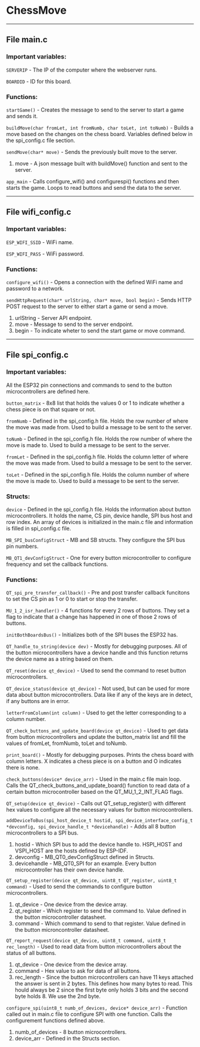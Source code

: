 # ChessMove




---------------------------------------------------------------------------------------------------------------------------------------------------------------------------------




## File main.c


### Important variables:


`SERVERIP` - The IP of the computer where the webserver runs.

`BOARDID` - ID for this board.


### Functions:


`startGame()` - Creates the message to send to the server to start a game and sends it. 

`buildMove(char fromLet, int fromNumb, char toLet, int toNumb)` - Builds a move based on the changes on the chess board. Variables defined below in the spi_config.c file section.

`sendMove(char* move)` - Sends the previously built move to the server.

1) move - A json message built with buildMove() function and sent to the server.

`app_main` - Calls configure_wifi() and configurespi() functions and then starts the game. Loops to read buttons and send the data to the server.




---------------------------------------------------------------------------------------------------------------------------------------------------------------------------------




## File wifi_config.c


### Important variables:


`ESP_WIFI_SSID` - WiFi name.

`ESP_WIFI_PASS` - WiFi password.


### Functions:


`configure_wifi()` - Opens a connection with the defined WiFi name and password to a network.

`sendHttpRequest(char* urlString, char* move, bool begin)` - Sends HTTP POST request to the server to either start a game or send a move.

1) urlString - Server API endpoint.
2) move - Message to send to the server endpoint.
3) begin - To indicate wheter to send the start game or move command.




---------------------------------------------------------------------------------------------------------------------------------------------------------------------------------




## File spi_config.c


### Important variables:


All the ESP32 pin connections and commands to send to the button microcontrollers are defined here.

`button_matrix` - 8x8 list that holds the values 0 or 1 to indicate whether a chess piece is on that square or not.

`fromNumb` - Defined in the spi_config.h file. Holds the row number of where the move was made from. Used to build a message to be sent to the server.

`toNumb` - Defined in the spi_config.h file. Holds the row number of where the move is made to. Used to build a message to be sent to the server.

`fromLet` - Defined in the spi_config.h file. Holds the column letter of where the move was made from. Used to build a message to be sent to the server.

`toLet` - Defined in the spi_config.h file. Holds the column number of where the move is made to. Used to build a message to be sent to the server.


### Structs:


`device` - Defined in the spi_config.h file. Holds the information about button microcontrollers. It holds the name, CS pin, device handle, SPI bus host and row index. An array of devices is initialized in the main.c file and information is filled in spi_config.c file.

`MB_SPI_busConfigStruct` - MB and SB structs. They configure the SPI bus pin numbers.

`MB_QT1_devConfigStruct` - One for every button microcontroller to configure frequency and set the callback functions.


### Functions:


`QT_spi_pre_transfer_callback()` - Pre and post transfer callback funcitons to set the CS pin as 1 or 0 to start or stop the transfer.

`MU_1_2_isr_handler()` - 4 functions for every 2 rows of buttons. They set a flag to indicate that a change has happened in one of those 2 rows of buttons.

`initBothBoardsBus()` - Initializes both of the SPI buses the ESP32 has.

`QT_handle_to_string(device dev)` - Mostly for debugging purposes. All of the button microcontrollers have a device handle and this function returns the device name as a string based on them.

`QT_reset(device qt_device)` - Used to send the command to reset button microcontrollers.

`QT_device_status(device qt_device)` - Not used, but can be used for more data about button microcontrollers. Data like if any of the keys are in detect, if any buttons are in error.

`letterFromColumn(int column)` - Used to get the letter corresponding to a column number.

`QT_check_buttons_and_update_board(device qt_device)` - Used to get data from button microcontrollers and update the button_matrix list and fill the values of fromLet, fromNumb, toLet and toNumb.

`print_board()` - Mostly for debugging purposes. Prints the chess board with column letters. X indicates a chess piece is on a button and O indicates there is none.

`check_buttons(device* device_arr)` - Used in the main.c file main loop. Calls the QT_check_buttons_and_update_board() function to read data of a certain button microcontroller based on the QT_MU_1_2_INT_FLAG flags.

`QT_setup(device qt_device)` - Calls out QT_setup_register() with different hex values to configure all the necessary values for button microcontrollers.

`addDeviceToBus(spi_host_device_t hostid, spi_device_interface_config_t *devconfig, spi_device_handle_t *devicehandle)` - Adds all 8 button microcontrollers to a SPI bus.

1) hostid - Which SPI bus to add the device handle to. HSPI_HOST and VSPI_HOST are the hosts defined by ESP-IDF.
2) devconfig - MB_QT0_devConfigStruct defined in Structs.
3) devicehandle - MB_QT0_SPI for an example. Every button microcontroller has their own device handle.

`QT_setup_register(device qt_device, uint8_t QT_register, uint8_t command)` - Used to send the commands to configure button microcontrollers.

1) qt_device -  One device from the device array.
2) qt_register - Which register to send the command to. Value defined in the button microcontroller datasheet.
3) command - Which command to send to that register. Value defined in the button microncontroller datasheet.

`QT_report_request(device qt_device, uint8_t command, uint8_t rec_length)` - Used to read data from button microcontrollers about the status of all buttons.

1) qt_device - One device from the device array. 
2) command - Hex value to ask for data of all buttons.
3) rec_length - Since the button microcontrollers can have 11 keys attached the answer is sent in 2 bytes. This defines how many bytes to read. This hould always be 2 since the first byte only holds 3 bits and the second byte holds 8. We use the 2nd byte.

`configure_spi(uint8_t numb_of_devices, device* device_arr)` - Function called out in main.c file to configure SPI with one function. Calls the configurement functions defined above.
1) numb_of_devices - 8 button microcontrollers.
2) device_arr - Defined in the Structs section.
